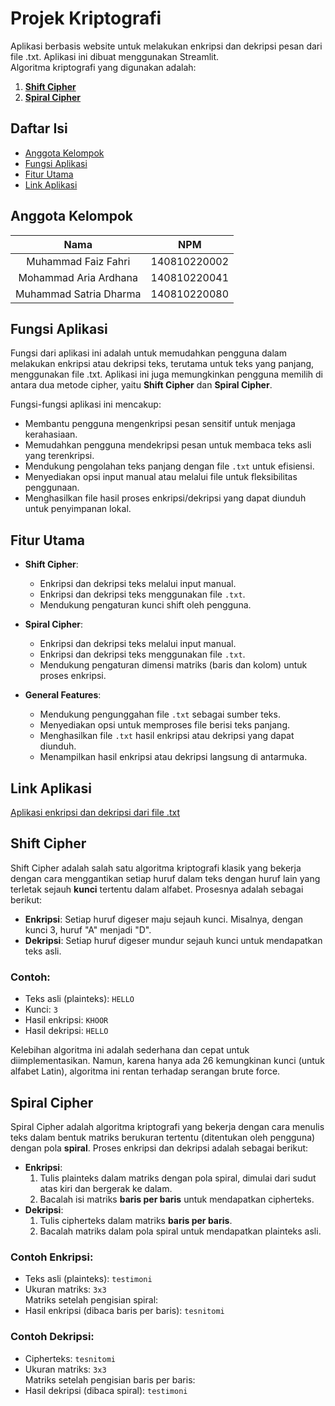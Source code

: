 # Projek Kriptografi

Aplikasi berbasis website untuk melakukan enkripsi dan dekripsi pesan dari file .txt. Aplikasi ini dibuat menggunakan Streamlit.  
Algoritma kriptografi yang digunakan adalah:  
1. [**Shift Cipher**](#Shift-Cipher)  
2. [**Spiral Cipher**](#Spiral-Cipher)  

## Daftar Isi
- [Anggota Kelompok](#anggota-kelompok)
- [Fungsi Aplikasi](#fungsi-aplikasi)
- [Fitur Utama](#fitur-utama)
- [Link Aplikasi](#link-aplikasi)

## Anggota Kelompok
| Nama                 | NPM          |
|:--------------------:|:------------:|
| Muhammad Faiz Fahri  | 140810220002 | 
| Mohammad Aria Ardhana | 140810220041 | 
| Muhammad Satria Dharma | 140810220080 | 

## Fungsi Aplikasi
Fungsi dari aplikasi ini adalah untuk memudahkan pengguna dalam melakukan enkripsi atau dekripsi teks, terutama untuk teks yang panjang, menggunakan file .txt. Aplikasi ini juga memungkinkan pengguna memilih di antara dua metode cipher, yaitu **Shift Cipher** dan **Spiral Cipher**.

Fungsi-fungsi aplikasi ini mencakup:
- Membantu pengguna mengenkripsi pesan sensitif untuk menjaga kerahasiaan.
- Memudahkan pengguna mendekripsi pesan untuk membaca teks asli yang terenkripsi.
- Mendukung pengolahan teks panjang dengan file `.txt` untuk efisiensi.
- Menyediakan opsi input manual atau melalui file untuk fleksibilitas penggunaan.
- Menghasilkan file hasil proses enkripsi/dekripsi yang dapat diunduh untuk penyimpanan lokal.

## Fitur Utama
- **Shift Cipher**:
  - Enkripsi dan dekripsi teks melalui input manual.
  - Enkripsi dan dekripsi teks menggunakan file `.txt`.
  - Mendukung pengaturan kunci shift oleh pengguna.

- **Spiral Cipher**:
  - Enkripsi dan dekripsi teks melalui input manual.
  - Enkripsi dan dekripsi teks menggunakan file `.txt`.
  - Mendukung pengaturan dimensi matriks (baris dan kolom) untuk proses enkripsi.

- **General Features**:
  - Mendukung pengunggahan file `.txt` sebagai sumber teks.
  - Menyediakan opsi untuk memproses file berisi teks panjang.
  - Menghasilkan file `.txt` hasil enkripsi atau dekripsi yang dapat diunduh.
  - Menampilkan hasil enkripsi atau dekripsi langsung di antarmuka.

## Link Aplikasi
[Aplikasi enkripsi dan dekripsi dari file .txt](https://uas-kripto-kelompok-11.streamlit.app)

## Shift Cipher
Shift Cipher adalah salah satu algoritma kriptografi klasik yang bekerja dengan cara menggantikan setiap huruf dalam teks dengan huruf lain yang terletak sejauh **kunci** tertentu dalam alfabet. Prosesnya adalah sebagai berikut:
- **Enkripsi**: Setiap huruf digeser maju sejauh kunci. Misalnya, dengan kunci 3, huruf "A" menjadi "D".
- **Dekripsi**: Setiap huruf digeser mundur sejauh kunci untuk mendapatkan teks asli.

### Contoh:
- Teks asli (plainteks): `HELLO`
- Kunci: `3`
- Hasil enkripsi: `KHOOR`
- Hasil dekripsi: `HELLO`

Kelebihan algoritma ini adalah sederhana dan cepat untuk diimplementasikan. Namun, karena hanya ada 26 kemungkinan kunci (untuk alfabet Latin), algoritma ini rentan terhadap serangan brute force.

## Spiral Cipher
Spiral Cipher adalah algoritma kriptografi yang bekerja dengan cara menulis teks dalam bentuk matriks berukuran tertentu (ditentukan oleh pengguna) dengan pola **spiral**. Proses enkripsi dan dekripsi adalah sebagai berikut:
- **Enkripsi**: 
  1. Tulis plainteks dalam matriks dengan pola spiral, dimulai dari sudut atas kiri dan bergerak ke dalam.
  2. Bacalah isi matriks **baris per baris** untuk mendapatkan cipherteks.
- **Dekripsi**: 
  1. Tulis cipherteks dalam matriks **baris per baris**.
  2. Bacalah matriks dalam pola spiral untuk mendapatkan plainteks asli.

### Contoh Enkripsi:
- Teks asli (plainteks): `testimoni`
- Ukuran matriks: `3x3`  
  Matriks setelah pengisian spiral:  
- Hasil enkripsi (dibaca baris per baris): `tesnitomi`

### Contoh Dekripsi:
- Cipherteks: `tesnitomi`
- Ukuran matriks: `3x3`  
Matriks setelah pengisian baris per baris:
- Hasil dekripsi (dibaca spiral): `testimoni`
